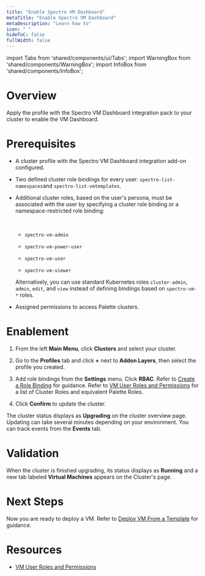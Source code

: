```yaml
---
title: "Enable Spectro VM Dashboard"
metaTitle: "Enable Spectro VM Dashboard"
metaDescription: "Learn how to"
icon: " "
hideToC: false
fullWidth: false
---
```


import Tabs from 'shared/components/ui/Tabs';
import WarningBox from 'shared/components/WarningBox';
import InfoBox from 'shared/components/InfoBox';


# Overview

Apply the profile with the Spectro VM Dashboard integration pack to your cluster to enable the VM Dashboard. 


# Prerequisites

- A cluster profile with the Spectro VM Dashboard integration add-on configured.


- Two defined cluster role bindings for every user: ``spectro-list-namespaces``and ``spectro-list-vmtemplates``.


- Additional cluster roles, based on the user's persona, must be associated with the user by specifying a cluster role binding or a namespace-restricted role binding:

    <br />

    - ``spectro-vm-admin``

    - ``spectro-vm-power-user``

    - ``spectro-vm-user``

    - ``spectro-vm-viewer``

    Alternatively, you can use standard Kubernetes roles ``cluster-admin``, ``admin``, ``edit``, and ``view`` instead of defining bindings based on ``spectro-vm-*`` roles.


- Assigned permissions to access Palette clusters. 


# Enablement

1. From the left **Main Menu**, click **Clusters** and select your cluster. 


2. Go to the **Profiles** tab and click **+** next to **Addon Layers**, then select the profile you created.


3. Add role bindings from the **Settings** menu. Click **RBAC**. Refer to [Create a Role Binding](/clusters/cluster-management/cluster-rbac#createrolebindings) for guidance. Refer to [VM User Roles and Permissions](/vm-management/vm-roles-permissions) for a list of Cluster Roles and equivalent Palette Roles.


4. Click **Confirm** to update the cluster.
	
The cluster status displays as **Upgrading** on the cluster overview page. Updating can take several minutes depending on your environment. You can track events from the **Events** tab.


# Validation

When the cluster is finished upgrading, its status displays as **Running** and a new tab labeled **Virtual Machines** appears on the Cluster's page. 

# Next Steps

Now you are ready to deploy a VM. Refer to [Deploy VM From a Template](/vm-management/create-manage-vm/standard-vm-operations/deploy-vm-from-template) for guidance.
	

# Resources

- [VM User Roles and Permissions](/vm-management/vm-roles-permissions)
